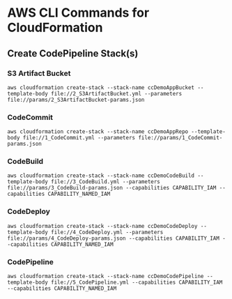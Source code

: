 # AWS CLI Commands for CloudFormation

## Create CodePipeline Stack(s)

### S3 Artifact Bucket
```
aws cloudformation create-stack --stack-name ccDemoAppBucket --template-body file://2_S3ArtifactBucket.yml --parameters file://params/2_S3ArtifactBucket-params.json 
```

### CodeCommit
```
aws cloudformation create-stack --stack-name ccDemoAppRepo --template-body file://1_CodeCommit.yml --parameters file://params/1_CodeCommit-params.json
```

### CodeBuild
```
aws cloudformation create-stack --stack-name ccDemoCodeBuild --template-body file://3_CodeBuild.yml --parameters file://params/3_CodeBuild-params.json --capabilities CAPABILITY_IAM --capabilities CAPABILITY_NAMED_IAM
```

### CodeDeploy
```
aws cloudformation create-stack --stack-name ccDemoCodeDeploy --template-body file://4_CodeDeploy.yml --parameters file://params/4_CodeDeploy-params.json --capabilities CAPABILITY_IAM --capabilities CAPABILITY_NAMED_IAM
```

### CodePipeline
```
aws cloudformation create-stack --stack-name ccDemoCodePipeline --template-body file://5_CodePipeline.yml --capabilities CAPABILITY_IAM --capabilities CAPABILITY_NAMED_IAM
```
